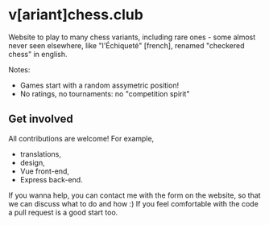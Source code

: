 # v[ariant]chess.club

Website to play to many chess variants, including rare ones - some almost
never seen elsewhere, like "l'&Eacute;chiquet&eacute;" [french], renamed "checkered chess"
in english.

Notes:
 - Games start with a random assymetric position!
 - No ratings, no tournaments: no "competition spirit"

## Get involved

All contributions are welcome! For example,
 - translations,
 - design,
 - Vue front-end,
 - Express back-end.

If you wanna help, you can contact me with the form on the website,
so that we can discuss what to do and how :)
If you feel comfortable with the code a pull request is a good start too.
